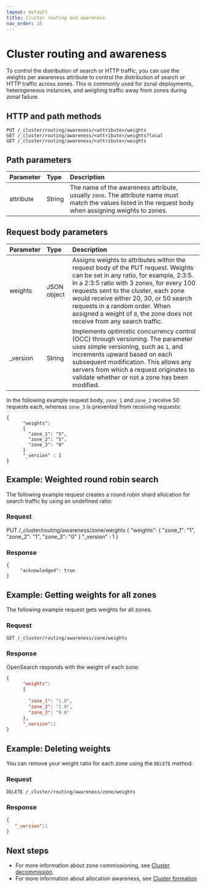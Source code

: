 ```yaml
---
layout: default
title: Cluster routing and awareness
nav_order: 16
---
```


# Cluster routing and awareness

To control the distribution of search or HTTP traffic, you can use the weights per awareness attribute to control the distribution of search or HTTP traffic across zones. This is commonly used for zonal deployments, heterogeneous instances, and weighing traffic away from zones during zonal failure.

## HTTP and path methods

```
PUT /_cluster/routing/awareness/<attribute>/weights
GET /_cluster/routing/awareness/<attribute>/weights?local
GET /_cluster/routing/awareness/<attribute>/weights
```

## Path parameters

Parameter | Type | Description
:--- | :--- | :---
attribute | String | The name of the awareness attribute, usually `zone`. The attribute name must match the values listed in the request body when assigning weights to zones.

## Request body parameters

Parameter | Type | Description
:--- | :--- | :---
weights | JSON object | Assigns weights to attributes within the request body of the PUT request. Weights can be set in any ratio, for example, 2:3:5. In a 2:3:5 ratio with 3 zones, for every 100 requests sent to the cluster, each zone would receive either 20, 30, or 50 search requests in a random order. When assigned a weight of `0`, the zone does not receive from any search traffic. 
_version | String | Implements optimistic concurrency control (OCC) through versioning. The parameter uses simple versioning, such as `1`, and increments upward based on each subsequent modification. This allows any servers from which a request originates to validate whether or not a zone has been modified. 


In the following example request body, `zone_1` and `zone_2` receive 50 requests each, whereas `zone_3` is prevented from receiving requests:

```
{ 
      "weights":
      {
        "zone_1": "5", 
        "zone_2": "5", 
        "zone_3": "0"
      }
      "_version" : 1
}
```

## Example: Weighted round robin search

The following example request creates a round robin shard allocation for search traffic by using an undefined ratio:

### Request

PUT /_cluster/routing/awareness/zone/weights
{ 
      "weights":
      {
        "zone_1": "1", 
        "zone_2": "1", 
        "zone_3": "0"
      }
      "_version" : 1
}

### Response

```
{
     "acknowledged": true
}
```


## Example: Getting weights for all zones

The following example request gets weights for all zones.

### Request

```
GET /_cluster/routing/awareness/zone/weights
```

### Response

OpenSearch responds with the weight of each zone:

```json
{
      "weights":
      {
      
        "zone_1": "1.0", 
        "zone_2": "1.0", 
        "zone_3": "0.0"
      },
      "_version":1
}
```

## Example: Deleting weights

You can remove your weight ratio for each zone using the `DELETE` method.

### Request

```
DELETE /_cluster/routing/awareness/zone/weights
```

### Response

```json
{
   "_version":1
}
```

## Next steps

- For more information about zone commissioning, see [Cluster decommission]({{site.url}}{{site.baseurl}}/api-reference/cluster-decommission/).
- For more information about allocation awareness, see [Cluster formation]({{site.url}}{{site.baseurl}}/opensearch/cluster/#advanced-step-6-configure-shard-allocation-awareness-or-forced-awareness)
